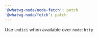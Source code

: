 ```yaml
---
'@whatwg-node/node-fetch': patch
'@whatwg-node/fetch': patch
---
```


Use `undici` when available over `node:http`
